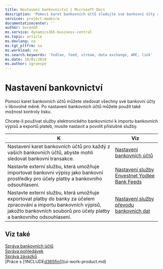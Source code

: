 ```yaml
---
title: Nastavení bankovnictví | Microsoft Docs
description: 'Pomocí karet bankovních účtů sledujte své bankovní účty a nastavujete bankovní zdroje, například Yodlee, k výměně dat.'
services: project-madeira
documentationcenter: ''
author: SorenGP
ms.service: dynamics365-business-central
ms.topic: article
ms.devlang: na
ms.tgt_pltfrm: na
ms.workload: na
ms.search.keywords: 'Yodlee, feed, stream, data exchange, AMC, link'
ms.date: 10/01/2018
ms.author: sgroespe
---
```

# <a name="setting-up-banking"></a>Nastavení bankovnictví
Pomocí karet bankovních účtů můžete sledovat všechny své bankovní účty v libovolné měně. Po nastavení bankovních účtů můžete použít také možnost kontroly tisku.

Chcete-li používat služby elektronického bankovnictví k importu bankovních výpisů a exportů plateb, musíte nastavit a povolit příslušné služby.

| K | Viz |
| --- | --- |
| Nastavení karet bankovních účtů pro každý z vašich bankovních účtů, abyste mohli sledovat bankovní transakce. |[Nastavení bankovních účtů](bank-how-setup-bank-accounts.md) |
| Nastavte externí službu, která umožňuje importovat bankovní výpisy jako bankovní prostředky pro účely platby a bankovního odsouhlasení. |[Nastavení služby Envestnet Yodlee Bank Feeds](bank-how-setup-bank-statement-service.md) |
| Nastavte externí službu, která umožňuje exportovat platby do banky za účelem zpracování a importu bankovních výpisů, jakožto bankovních souborů pro účely platby a bankovního odsouhlasení. |[Nastavení služby převodu bankovních dat](bank-how-setup-bank-data-conversion-service.md) |

## <a name="see-also"></a>Viz také
[Správa bankovních účtů](bank-manage-bank-accounts.md)  
[Správa pohledávek](receivables-manage-receivables.md)  
[Správa závazků](payables-manage-payables.md)  
[Práce s [!INCLUDE[d365fin](includes/d365fin_md.md)]](ui-work-product.md)

